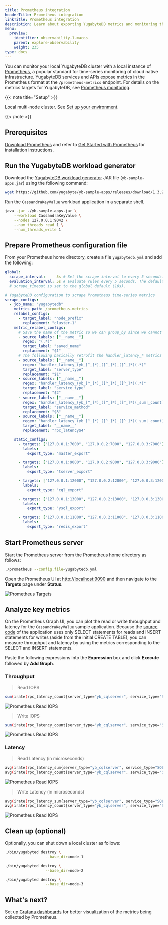 ```yaml
---
title: Prometheus integration
headerTitle: Prometheus integration
linkTitle: Prometheus integration
description: Learn about exporting YugabyteDB metrics and monitoring the cluster with Prometheus.
menu:
  preview:
    identifier: observability-1-macos
    parent: explore-observability
    weight: 235
type: docs
---
```


You can monitor your local YugabyteDB cluster with a local instance of [Prometheus](https://prometheus.io/), a popular standard for time-series monitoring of cloud native infrastructure. YugabyteDB services and APIs expose metrics in the Prometheus format at the `/prometheus-metrics` endpoint. For details on the metrics targets for YugabyteDB, see [Prometheus monitoring](../../../../reference/configuration/default-ports/#prometheus-monitoring).

{{< note title="Setup" >}}

Local multi-node cluster. See [Set up your environment](../../../explore/#set-up-your-environment).

{{< /note >}}

## Prerequisites

[Download Prometheus](https://prometheus.io/download/) and refer to [Get Started with Prometheus](https://prometheus.io/docs/prometheus/latest/getting_started/) for installation instructions.

## Run the YugabyteDB workload generator

Download the [YugabyteDB workload generator](https://github.com/yugabyte/yb-sample-apps) JAR file (`yb-sample-apps.jar`) using the following command:

```sh
wget https://github.com/yugabyte/yb-sample-apps/releases/download/1.3.9/yb-sample-apps.jar?raw=true -O yb-sample-apps.jar
```

Run the `CassandraKeyValue` workload application in a separate shell.

```sh
java -jar ./yb-sample-apps.jar \
    --workload CassandraKeyValue \
    --nodes 127.0.0.1:9042 \
    --num_threads_read 1 \
    --num_threads_write 1
```

## Prepare Prometheus configuration file

From your Prometheus home directory, create a file `yugabytedb.yml` and add the following:

```yaml
global:
  scrape_interval:     5s # Set the scrape interval to every 5 seconds. Default is every 1 minute.
  evaluation_interval: 5s # Evaluate rules every 5 seconds. The default is every 1 minute.
  # scrape_timeout is set to the global default (10s).

# YugabyteDB configuration to scrape Prometheus time-series metrics
scrape_configs:
  - job_name: "yugabytedb"
    metrics_path: /prometheus-metrics
    relabel_configs:
      - target_label: "node_prefix"
        replacement: "cluster-1"
    metric_relabel_configs:
      # Save the name of the metric so we can group_by since we cannot by __name__ directly...
      - source_labels: ["__name__"]
        regex: "(.*)"
        target_label: "saved_name"
        replacement: "$1"
      # The following basically retrofit the handler_latency_* metrics to label format.
      - source_labels: ["__name__"]
        regex: "handler_latency_(yb_[^_]*)_([^_]*)_([^_]*)(.*)"
        target_label: "server_type"
        replacement: "$1"
      - source_labels: ["__name__"]
        regex: "handler_latency_(yb_[^_]*)_([^_]*)_([^_]*)(.*)"
        target_label: "service_type"
        replacement: "$2"
      - source_labels: ["__name__"]
        regex: "handler_latency_(yb_[^_]*)_([^_]*)_([^_]*)(_sum|_count)?"
        target_label: "service_method"
        replacement: "$3"
      - source_labels: ["__name__"]
        regex: "handler_latency_(yb_[^_]*)_([^_]*)_([^_]*)(_sum|_count)?"
        target_label: "__name__"
        replacement: "rpc_latency$4"

    static_configs:
      - targets: ["127.0.0.1:7000", "127.0.0.2:7000", "127.0.0.3:7000"]
        labels:
          export_type: "master_export"

      - targets: ["127.0.0.1:9000", "127.0.0.2:9000", "127.0.0.3:9000"]
        labels:
          export_type: "tserver_export"

      - targets: ["127.0.0.1:12000", "127.0.0.2:12000", "127.0.0.3:12000"]
        labels:
          export_type: "cql_export"

      - targets: ["127.0.0.1:13000", "127.0.0.2:13000", "127.0.0.3:13000"]
        labels:
          export_type: "ysql_export"

      - targets: ["127.0.0.1:11000", "127.0.0.2:11000", "127.0.0.3:11000"]
        labels:
          export_type: "redis_export"
```

## Start Prometheus server

Start the Prometheus server from the Prometheus home directory as follows:

```sh
./prometheus --config.file=yugabytedb.yml
```

Open the Prometheus UI at <http://localhost:9090> and then navigate to the **Targets** page under **Status**.

![Prometheus Targets](/images/ce/prom-targets.png)

## Analyze key metrics

On the Prometheus Graph UI, you can plot the read or write throughput and latency for the `CassandraKeyValue` sample application. Because the [source code](https://github.com/yugabyte/yugabyte-db/blob/master/java/yb-loadtester/src/main/java/com/yugabyte/sample/apps/CassandraKeyValue.java) of the application uses only SELECT statements for reads and INSERT statements for writes (aside from the initial CREATE TABLE), you can measure throughput and latency by using the metrics corresponding to the SELECT and INSERT statements.

Paste the following expressions into the **Expression** box and click **Execute** followed by **Add Graph**.

### Throughput

> Read IOPS

```sh
sum(irate(rpc_latency_count{server_type="yb_cqlserver", service_type="SQLProcessor", service_method="SelectStmt"}[1m]))
```

![Prometheus Read IOPS](/images/ce/prom-read-iops.png)

> Write IOPS

```sh
sum(irate(rpc_latency_count{server_type="yb_cqlserver", service_type="SQLProcessor", service_method="InsertStmt"}[1m]))
```

![Prometheus Read IOPS](/images/ce/prom-write-iops.png)

### Latency

> Read Latency (in microseconds)

```sh
avg(irate(rpc_latency_sum{server_type="yb_cqlserver", service_type="SQLProcessor", service_method="SelectStmt"}[1m])) /
avg(irate(rpc_latency_count{server_type="yb_cqlserver", service_type="SQLProcessor", service_method="SelectStmt"}[1m]))
```

![Prometheus Read IOPS](/images/ce/prom-read-latency.png)

> Write Latency (in microseconds)

```sh
avg(irate(rpc_latency_sum{server_type="yb_cqlserver", service_type="SQLProcessor", service_method="InsertStmt"}[1m])) /
avg(irate(rpc_latency_count{server_type="yb_cqlserver", service_type="SQLProcessor", service_method="InsertStmt"}[1m]))
```

![Prometheus Read IOPS](/images/ce/prom-write-latency.png)

## Clean up (optional)

Optionally, you can shut down a local cluster as follows:

```sh
./bin/yugabyted destroy \
                  --base_dir=node-1
```

```sh
./bin/yugabyted destroy \
                  --base_dir=node-2
```

```sh
./bin/yugabyted destroy \
                  --base_dir=node-3
```

## What's next?

Set up [Grafana dashboards](../../grafana-dashboard/grafana/) for better visualization of the metrics being collected by Prometheus.
